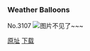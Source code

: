 ### Weather Balloons
No.3107
![图片不见了~~~](https://imgs.xkcd.com/comics/weather_balloons.png)

[原址](https://xkcd.com//3107) [下载](https://imgs.xkcd.com/comics/weather_balloons.png)

